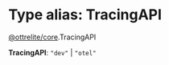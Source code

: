 # Type alias: TracingAPI

[@ottrelite/core](../modules/ottrelite_core.md).TracingAPI

 **TracingAPI**: ``"dev"`` \| ``"otel"``
